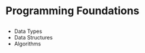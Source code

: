 # Programming Foundations

<!--
https://www.linkedin.com/learning/programming-foundations-fundamentals-3/the-fundamentals-of-programming
https://www.linkedin.com/learning/programming-foundations-object-oriented-design-3/learn-object-oriented-design-principles
https://www.linkedin.com/learning/programming-foundations-databases-2/why-use-a-database
https://www.linkedin.com/learning/programming-foundations-apis-and-web-services/communicate-on-the-web-using-services
https://www.linkedin.com/learning/programming-foundations-test-driven-development-3/small-steps-to-great-things
https://www.linkedin.com/learning/programming-foundations-web-security-2/the-importance-of-security
https://www.linkedin.com/learning/programming-foundations-software-testing-qa/set-the-standard-with-quality-assurance-qa
https://www.linkedin.com/learning/programming-foundations-secure-coding/implement-secure-code-with-your-team
https://www.linkedin.com/learning/programming-foundations-beyond-the-fundamentals/broadening-your-knowledge-of-programming-fundamentals
https://www.linkedin.com/learning/programming-foundations-design-patterns-2/don-t-reinvent-the-wheel
https://www.linkedin.com/learning/programming-foundations-fuzzy-logic/welcome
https://www.linkedin.com/learning/programming-foundations-discrete-mathematics/welcome
https://www.linkedin.com/learning/programming-foundations-open-source-licensing/welcome
https://www.linkedin.com/learning/programming-foundations-programming-for-kids/welcome
https://www.linkedin.com/learning/programming-foundations-real-world-examples/welcome
https://www.linkedin.com/learning/programming-foundations-conducting-code-reviews/write-great-code-reviews-to-advance-your-career
https://www.linkedin.com/learning/programming-foundations-version-control-with-git/don-t-lose-work
https://www.linkedin.com/learning/programming-foundations-data-structures-2/understand-data-structures
https://www.linkedin.com/learning/programming-foundations-algorithms/algorithms-power-the-world

https://app.pluralsight.com/library/courses/algorithms-data-structures-part-one/table-of-contents
https://app.pluralsight.com/library/courses/algorithmics-introduction/table-of-contents
-->

##

- Data Types
- Data Structures
- Algorithms
